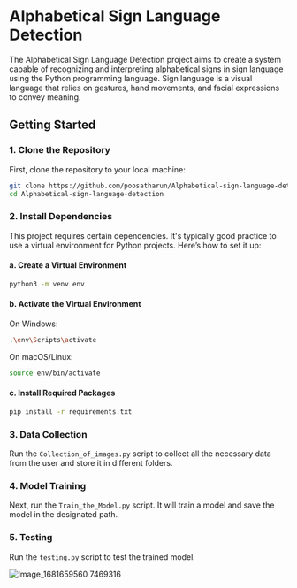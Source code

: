 # Alphabetical Sign Language Detection

The Alphabetical Sign Language Detection project aims to create a system capable of recognizing and interpreting alphabetical signs in sign language using the Python programming language. Sign language is a visual language that relies on gestures, hand movements, and facial expressions to convey meaning.

## Getting Started

### 1. Clone the Repository

First, clone the repository to your local machine:

```bash
git clone https://github.com/poosatharun/Alphabetical-sign-language-detection.git
cd Alphabetical-sign-language-detection
```

### 2. Install Dependencies

This project requires certain dependencies. It's typically good practice to use a virtual environment for Python projects. Here’s how to set it up:

#### a. Create a Virtual Environment

```bash
python3 -m venv env
```

#### b. Activate the Virtual Environment

On Windows:

```bash
.\env\Scripts\activate
```

On macOS/Linux:

```bash
source env/bin/activate
```

#### c. Install Required Packages

```bash
pip install -r requirements.txt
```

### 3. Data Collection

Run the `Collection_of_images.py` script to collect all the necessary data from the user and store it in different folders.

### 4. Model Training

Next, run the `Train_the_Model.py` script. It will train a model and save the model in the designated path.

### 5. Testing

Run the `testing.py` script to test the trained model.


![Image_1681659560 7469316](https://github.com/poosatharun/Alphabetical-sign-language-detection/assets/107975821/26f1a280-612a-4d3b-97ab-9e360209422e)

